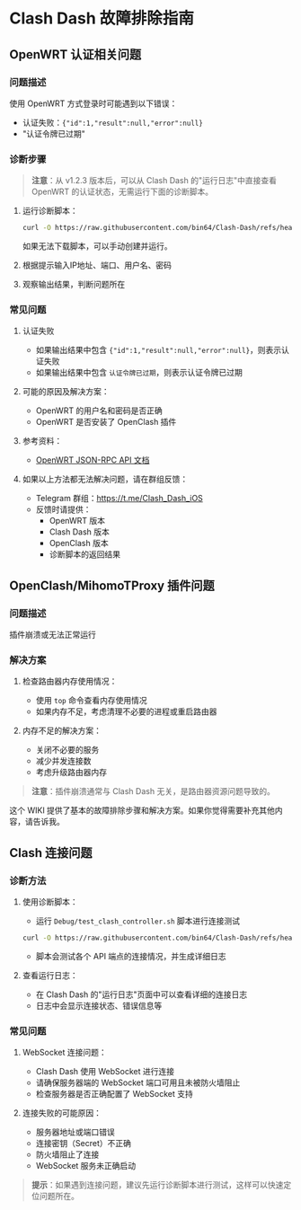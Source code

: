 # Clash Dash 故障排除指南

## OpenWRT 认证相关问题

### 问题描述
使用 OpenWRT 方式登录时可能遇到以下错误：
- 认证失败：`{"id":1,"result":null,"error":null}`
- "认证令牌已过期"

### 诊断步骤
> **注意**：从 v1.2.3 版本后，可以从 Clash Dash 的"运行日志"中直接查看 OpenWRT 的认证状态，无需运行下面的诊断脚本。

1. 运行诊断脚本：
   ```bash
   curl -O https://raw.githubusercontent.com/bin64/Clash-Dash/refs/heads/main/Debug/get_openclash_status.sh && chmod +x get_openclash_status.sh && ./get_openclash_status.sh
   ```
   如果无法下载脚本，可以手动创建并运行。

2. 根据提示输入IP地址、端口、用户名、密码
3. 观察输出结果，判断问题所在

### 常见问题

1. 认证失败
   - 如果输出结果中包含 `{"id":1,"result":null,"error":null}`，则表示认证失败
   - 如果输出结果中包含 `认证令牌已过期`，则表示认证令牌已过期

2. 可能的原因及解决方案：
   - OpenWRT 的用户名和密码是否正确
   - OpenWRT 是否安装了 OpenClash 插件

3. 参考资料：
   - [OpenWRT JSON-RPC API 文档](https://github.com/openwrt/luci/wiki/JsonRpcHowTo)

4. 如果以上方法都无法解决问题，请在群组反馈：
   - Telegram 群组：https://t.me/Clash_Dash_iOS 
   - 反馈时请提供：
     - OpenWRT 版本
     - Clash Dash 版本
     - OpenClash 版本
     - 诊断脚本的返回结果

## OpenClash/MihomoTProxy 插件问题

### 问题描述
插件崩溃或无法正常运行

### 解决方案
1. 检查路由器内存使用情况：
   - 使用 `top` 命令查看内存使用情况
   - 如果内存不足，考虑清理不必要的进程或重启路由器

2. 内存不足的解决方案：
   - 关闭不必要的服务
   - 减少并发连接数
   - 考虑升级路由器内存

> **注意**：插件崩溃通常与 Clash Dash 无关，是路由器资源问题导致的。

这个 WIKI 提供了基本的故障排除步骤和解决方案。如果你觉得需要补充其他内容，请告诉我。

## Clash 连接问题

### 诊断方法
1. 使用诊断脚本：
   - 运行 `Debug/test_clash_controller.sh` 脚本进行连接测试
   ```bash
   curl -O https://raw.githubusercontent.com/bin64/Clash-Dash/refs/heads/main/Debug/test_clash_controller.sh && chmod +x test_clash_controller.sh && ./test_clash_controller.sh
   ```
   - 脚本会测试各个 API 端点的连接情况，并生成详细日志

2. 查看运行日志：
   - 在 Clash Dash 的"运行日志"页面中可以查看详细的连接日志
   - 日志中会显示连接状态、错误信息等

### 常见问题
1. WebSocket 连接问题：
   - Clash Dash 使用 WebSocket 进行连接
   - 请确保服务器端的 WebSocket 端口可用且未被防火墙阻止
   - 检查服务器是否正确配置了 WebSocket 支持

2. 连接失败的可能原因：
   - 服务器地址或端口错误
   - 连接密钥（Secret）不正确
   - 防火墙阻止了连接
   - WebSocket 服务未正确启动

> **提示**：如果遇到连接问题，建议先运行诊断脚本进行测试，这样可以快速定位问题所在。